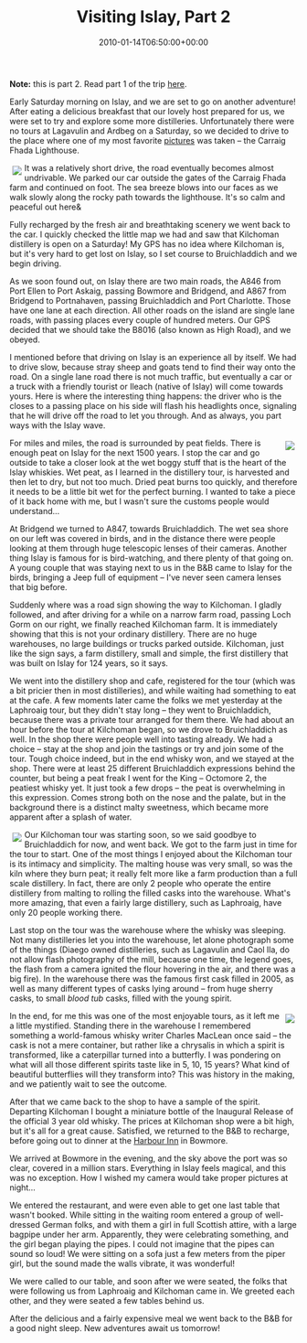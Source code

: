 ﻿---
title: Visiting Islay, Part 2
date: 2010-01-14T06:50:00+00:00
---
**Note:** this is part 2. Read part 1 of the trip [here](/2010/01/visiting-islay-part-1/).

Early Saturday morning on Islay, and we are set to go on another adventure! After eating a delicious breakfast that our lovely host prepared for us, we were set to try and explore some more distilleries. Unfortunately there were no tours at Lagavulin and Ardbeg on a Saturday, so we decided to drive to the place where one of my most favorite [pictures](http://www.islayinfo.com/islay-pictures-wallpaper/kilnaughton_bay_1280x859.html) was taken &#8211; the Carraig Fhada Lighthouse.

<!-- more -->

<img style="float: left; padding: 5px;" src="{% asset_path image1.jpg %}" />It was a relatively short drive, the road eventually becomes almost undrivable. We parked our car outside the gates of the Carraig Fhada farm and continued on foot. The sea breeze blows into our faces as we walk slowly along the rocky path towards the lighthouse. It's so calm and peaceful out here&

Fully recharged by the fresh air and breathtaking scenery we went back to the car. I quickly checked the little map we had and saw that Kilchoman distillery is open on a Saturday! My GPS has no idea where Kilchoman is, but it's very hard to get lost on Islay, so I set course to Bruichladdich and we begin driving.

As we soon found out, on Islay there are two main roads, the A846 from Port Ellen to Port Askaig, passing Bowmore and Bridgend, and A867 from Bridgend to Portnahaven, passing Bruichladdich and Port Charlotte. Those have one lane at each direction. All other roads on the island are single lane roads, with passing places every couple of hundred meters. Our GPS decided that we should take the B8016 (also known as High Road), and we obeyed.

I mentioned before that driving on Islay is an experience all by itself. We had to drive slow, because stray sheep and goats tend to find their way onto the road. On a single lane road there is not much traffic, but eventually a car or a truck with a friendly tourist or Ileach (native of Islay) will come towards yours. Here is where the interesting thing happens: the driver who is the closes to a passing place on his side will flash his headlights once, signaling that he will drive off the road to let you through. And as always, you part ways with the Islay wave.

<img style="float: right; padding: 5px;" src="{% asset_path image2.jpg %}" />For miles and miles, the road is surrounded by peat fields. There is enough peat on Islay for the next 1500 years. I stop the car and go outside to take a closer look at the wet boggy stuff that is the heart of the Islay whiskies. Wet peat, as I learned in the distillery tour, is harvested and then let to dry, but not too much. Dried peat burns too quickly, and therefore it needs to be a little bit wet for the perfect burning. I wanted to take a piece of it back home with me, but I wasn't sure the customs people would understand&#8230;

At Bridgend we turned to A847, towards Bruichladdich. The wet sea shore on our left was covered in birds, and in the distance there were people looking at them through huge telescopic lenses of their cameras. Another thing Islay is famous for is bird-watching, and there plenty of that going on. A young couple that was staying next to us in the B&B came to Islay for the birds, bringing a Jeep full of equipment &#8211; I've never seen camera lenses that big before.

Suddenly where was a road sign showing the way to Kilchoman. I gladly followed, and after driving for a while on a narrow farm road, passing Loch Gorm on our right, we finally reached Kilchoman farm. It is immediately showing that this is not your ordinary distillery. There are no huge warehouses, no large buildings or trucks parked outside. Kilchoman, just like the sign says, a farm distillery, small and simple, the first distillery that was built on Islay for 124 years, so it says.

We went into the distillery shop and cafe, registered for the tour (which was a bit pricier then in most distilleries), and while waiting had something to eat at the cafe. A few moments later came the folks we met yesterday at the Laphroaig tour, but they didn't stay long &#8211; they went to Bruichladdich, because there was a private tour arranged for them there. We had about an hour before the tour at Kilchoman began, so we drove to Bruichladdich as well. In the shop there were people well into tasting already. We had a choice &#8211; stay at the shop and join the tastings or try and join some of the tour. Tough choice indeed, but in the end whisky won, and we stayed at the shop. There were at least 25 different Bruichladdich expressions behind the counter, but being a peat freak I went for the King &#8211; Octomore 2, the peatiest whisky yet. It just took a few drops &#8211; the peat is overwhelming in this expression. Comes strong both on the nose and the palate, but in the background there is a distinct malty sweetness, which became more apparent after a splash of water.

<img style="float: left; padding: 5px;" src="{% asset_path image3.jpg %}" />Our Kilchoman tour was starting soon, so we said goodbye to Bruichladdich for now, and went back. We got to the farm just in time for the tour to start. One of the most things I enjoyed about the Kilchoman tour is its intimacy and simplicity. The malting house was very small, so was the kiln where they burn peat; it really felt more like a farm production than a full scale distillery. In fact, there are only 2 people who operate the entire distillery from malting to rolling the filled casks into the warehouse. What's more amazing, that even a fairly large distillery, such as Laphroaig, have only 20 people working there.

Last stop on the tour was the warehouse where the whisky was sleeping. Not many distilleries let you into the warehouse, let alone photograph some of the things (Diaego owned distilleries, such as Lagavulin and Caol Ila, do not allow flash photography of the mill, because one time, the legend goes, the flash from a camera ignited the flour hovering in the air, and there was a big fire). In the warehouse there was the famous first cask filled in 2005, as well as many different types of casks lying around &#8211; from huge sherry casks, to small *blood tub* casks, filled with the young spirit.

<img style="float: right; padding: 5px;" src="{% asset_path image4.jpg %}" />In the end, for me this was one of the most enjoyable tours, as it left me a little mystified. Standing there in the warehouse I remembered something a world-famous whisky writer Charles MacLean once said &#8211; the cask is not a mere container, but rather like a chrysalis in which a spirit is transformed, like a caterpillar turned into a butterfly. I was pondering on what will all those different spirits taste like in 5, 10, 15 years? What kind of beautiful butterflies will they transform into? This was history in the making, and we patiently wait to see the outcome.

After that we came back to the shop to have a sample of the spirit. Departing Kilchoman I bought a miniature bottle of the Inaugural Release of the official 3 year old whisky. The prices at Kilchoman shop were a bit high, but it's all for a great cause. Satisfied, we returned to the B&B to recharge, before going out to dinner at the [Harbour Inn](http://www.harbour-inn.com/) in Bowmore.

We arrived at Bowmore in the evening, and the sky above the port was so clear, covered in a million stars. Everything in Islay feels magical, and this was no exception. How I wished my camera would take proper pictures at night&#8230;

We entered the restaurant, and were even able to get one last table that wasn't booked. While sitting in the waiting room entered a group of well-dressed German folks, and with them a girl in full Scottish attire, with a large bagpipe under her arm. Apparently, they were celebrating something, and the girl began playing the pipes. I could not imagine that the pipes can sound so loud! We were sitting on a sofa just a few meters from the piper girl, but the sound made the walls vibrate, it was wonderful!

We were called to our table, and soon after we were seated, the folks that were following us from Laphroaig and Kilchoman came in. We greeted each other, and they were seated a few tables behind us.

After the delicious and a fairly expensive meal we went back to the B&B for a good night sleep. New adventures await us tomorrow!

